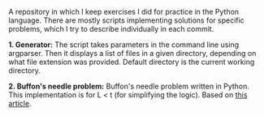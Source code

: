 A repository in which I keep exercises I did for practice in the Python language. 
There are mostly scripts implementing solutions for specific problems, which I try to describe individually in each commit.

**1. Generator:**
  The script takes parameters in the command line using argparser. Then it displays a list of files in a given directory, depending on what file extension was provided. Default directory is the current working directory.

**2. Buffon's needle problem:**
  Buffon's needle problem written in Python. This implementation is for L < t (for simplifying the logic). Based on [this article](https://simonensemble.github.io/posts/2018-04-11-buffon/).
